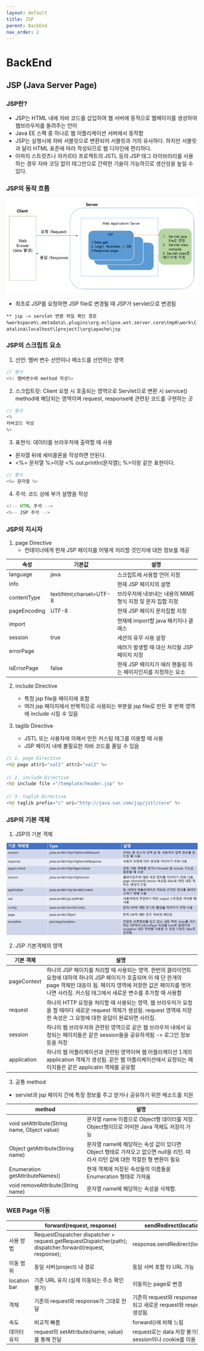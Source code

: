 ```yaml
---
layout: default
title: JSP
parent: BackEnd
nav_order: 2
---
```


# BackEnd

## JSP (Java Server Page)

### JSP란?
- JSP는 HTML 내에 자바 코드를 삽입하여 웹 서버에 동적으로 웹페이지를 생성하여 웹브라우저를 돌려주는 언어
- Java EE 스펙 중 하나로 웹 어플리케이션 서버에서 동작함
- JSP는 실행시에 자바 서블릿으로 변환되어 서블릿과 거의 유사하다. 하지만 서블릿과 달리 HTML 표준에 따라 작성되므로 웹 디자인에 편리하다.
- 아파치 스트럿츠나 자카르타 프로젝트의 JSTL 등의 JSP 태그 라이브러리를 사용하는 경우 자바 코딩 없이 태그만으로 간략한 기술이 가능하므로 생산성을 높일 수 있다.

### JSP의 동작 흐름

![Alt text](images/image14.png)

- 최초로 JSP를 요청하면 JSP file로 변경될 때 JSP가 servlet으로 변경됨

`** jsp -> servlet 변환 파일 확인 경로 `
`%workspace%\.metadata\.plugins\org.eclipse.wst.server.core\tmp0\work\Catalina\localhost\[project]\org\apache\jsp`

### JSP의 스크립트 요소
1. 선언: 멤버 변수 선언이나 메소드를 선언하는 영역

```java
// 형식
<%! 멤버변수와 method 작성%>
```

2. 스크립트릿: Client 요청 시 호출되는 영역으로 Servlet으로 변환 시 service() method에 해당되는 영역이며 request, response에 관련된 코드를 구현하는 곳

```java
// 형식
<%
자바코드 작성
%>
```

3. 표현식: 데이터를 브라우저에 출력할 때 사용
- 문자열 뒤에 세미콜론을 작성하면 안된다.
- <%= 문자열 %>이랑 <% out.println(문자열); %>이랑 같은 표현이다.

```java
// 형식
<%= 문자열 %>
```

4. 주석: 코드 상에 부가 설명을 작성

```java
<!-- HTML 주석 -->
<%-- JSP 주석 -->
```

### JSP의 지시자
1. page Directive
    - 컨테이너에게 현재 JSP 페이지를 어떻게 처리할 것인지에 대한 정보를 제공

| 속성 | 기본값 | 설명 |
| -- | -- | -- |
| language | java | 스크립트에 사용할 언어 지정 |
| info | | 현재 JSP 페이지의 설명 |
| contentType |	text/html;charset=UTF-8 | 브라우저에 내보내는 내용의 MIME 형식 지정 및 문자 집합 지정 |
| pageEncoding | UTF-8 | 현재 JSP 페이지 문자집합 지정 |
| import | | 현재에 import할 java 패키지나 클래스 |
| session |	true | 세션의 유무 사용 설정 |
| errorPage | | 에러가 발생할 때 대신 처리될 JSP 페이지 지정 |
| isErrorPage | false | 현재 JSP 페이지가 에러 핸들링 하는 페이지인지를 지정하는 요소 |

2. include Directive
    - 특정 jsp file을 페이지에 포함
    - 여러 jsp 페이지에서 반복적으로 사용되는 부분을 jsp file로 만든 후 반복 영역에 include 시킬 수 있음

3. taglib Directive
    - JSTL 또는 사용자에 의해서 만든 커스텀 태그를 이용할 때 사용
    - JSP 페이지 내에 불필요한 자바 코드를 줄일 수 있음

```java
// 1. page Directive
<%@ page attr1="val1" attr2="val2" %>

// 2. include Directive
<%@ include file ="/template/header.jsp" %>

// 3. taglib Directive
<%@ taglib prefix="c" uri="http://java.sun.com/jsp/jstl/core" %>
```

### JSP의 기본 객체
1. JSP의 기본 객체

![Alt text](images/image15.png)

2. JSP 기본객체의 영역

| 기본 객체 | 설명 |
| -- | -- |
| pageContext | 하나의 JSP 페이지를 처리할 때 사용되는 영역. 한번의 클라이언트 요청에 대하여 하나의 JSP 페이지가 호출되며 이 때 단 한개의 page 객체만 대응이 됨. 페이지 영역에 저장한 값은 페이지를 벗어나면 사라짐. 커스텀 태그에서 새로운 변수를 추가할 때 사용함 |
| request |	하나의 HTTP 요청을 처리할 때 사용되는 영역. 웹 브라우저가 요청을 할 때마다 새로운 request 객체가 생성됨. request 영역에 저장한 속성은 그 요청에 대한 응답이 완료되면 사라짐. |
| session |	하나의 웹 브라우저와 관련된 영역으로 같은 웹 브라우저 내에서 요청되는 페이지들은 같은 session들을 공유하게됨 -> 로그인 정보 등을 저장 |
| application |	하나의 웹 어플리케이션과 관련된 영역이며 웹 어플리케이션 1개의 application 객체가 생성됨. 같은 웹 어플리케이션에서 요청되는 페이지들은 같은 applicatin 객체를 공유함 |

3. 공통 method
- servlet과 jsp 페이지 간에 특정 정보를 주고 받거나 공유하기 위한 메소드를 지원

| method | 설명 |
| -- | -- |
| void setAttribute(String name, Object value) | 문자열 name 이름으로 Object형 데이터를 저장. Object형이므로 어떠한 Java 객체도 저장이 가능 |
| Object getAttribute(String name) | 문자열 name에 해당하는 속성 값이 있다면 Object 형태로 가져오고 없으면 null을 리턴. 따라서 리턴 값에 대한 적절한 형 변환이 필요 |
| Enumeration getAttributeNames() |	현재 객체에 저장된 속성들의 이름들을 Enumeration 형태로 가져옴 |
| void removeAttribute(String name) | 문자열 name에 해당하는 속성을 삭제함. |

### WEB Page 이동

| | forward(request, response) | sendRedirect(location) |
| -- | -- | -- |
| 사용 방법 | RequestDispatcher dispatcher = request.getRequestDispatcher(path); dispatcher.forward(request, response); | response.sendRedirect(location); |
| 이동 범위 | 동일 서버(project) 내 경로 | 동일 서버 포함 타 URL 가능 |
| location bar | 기존 URL 유지 (실제 이동되는 주소 확인 불가) |	이동하는 page로 변경 |
| 객체 | 기존의 request와 response가 그대로 전달 | 기존의 request와 response는 소멸되고 새로운 request와 response가 생성됨. |
| 속도 | 비교적 빠름 | forward()에 비해 느림 |
| 데이터 유지 |	request의 setAttribute(name, value)를 통해 전달 | request로는 data 저장 불가능 session이나 cookie를 이용 |
